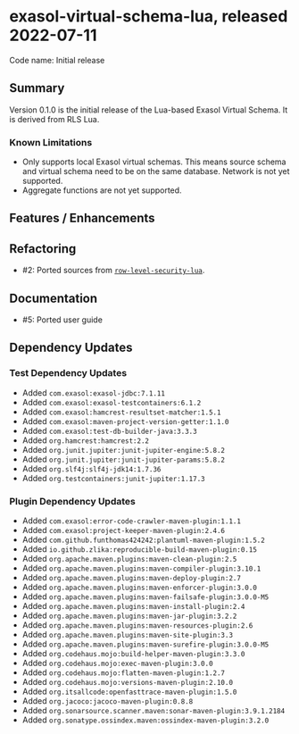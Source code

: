 # exasol-virtual-schema-lua, released 2022-07-11
 
Code name: Initial release
 
## Summary
 
Version 0.1.0 is the initial release of the Lua-based Exasol Virtual Schema. It is derived from RLS Lua.

### Known Limitations

* Only supports local Exasol virtual schemas. This means source schema and virtual schema need to be on the same database. Network is not yet supported.
* Aggregate functions are not yet supported.
 
## Features / Enhancements

## Refactoring
 
* #2: Ported sources from [`row-level-security-lua`](https://github.com/exasol/row-level-security-lua).

## Documentation

* #5: Ported user guide

## Dependency Updates

### Test Dependency Updates

* Added `com.exasol:exasol-jdbc:7.1.11`
* Added `com.exasol:exasol-testcontainers:6.1.2`
* Added `com.exasol:hamcrest-resultset-matcher:1.5.1`
* Added `com.exasol:maven-project-version-getter:1.1.0`
* Added `com.exasol:test-db-builder-java:3.3.3`
* Added `org.hamcrest:hamcrest:2.2`
* Added `org.junit.jupiter:junit-jupiter-engine:5.8.2`
* Added `org.junit.jupiter:junit-jupiter-params:5.8.2`
* Added `org.slf4j:slf4j-jdk14:1.7.36`
* Added `org.testcontainers:junit-jupiter:1.17.3`

### Plugin Dependency Updates

* Added `com.exasol:error-code-crawler-maven-plugin:1.1.1`
* Added `com.exasol:project-keeper-maven-plugin:2.4.6`
* Added `com.github.funthomas424242:plantuml-maven-plugin:1.5.2`
* Added `io.github.zlika:reproducible-build-maven-plugin:0.15`
* Added `org.apache.maven.plugins:maven-clean-plugin:2.5`
* Added `org.apache.maven.plugins:maven-compiler-plugin:3.10.1`
* Added `org.apache.maven.plugins:maven-deploy-plugin:2.7`
* Added `org.apache.maven.plugins:maven-enforcer-plugin:3.0.0`
* Added `org.apache.maven.plugins:maven-failsafe-plugin:3.0.0-M5`
* Added `org.apache.maven.plugins:maven-install-plugin:2.4`
* Added `org.apache.maven.plugins:maven-jar-plugin:3.2.2`
* Added `org.apache.maven.plugins:maven-resources-plugin:2.6`
* Added `org.apache.maven.plugins:maven-site-plugin:3.3`
* Added `org.apache.maven.plugins:maven-surefire-plugin:3.0.0-M5`
* Added `org.codehaus.mojo:build-helper-maven-plugin:3.3.0`
* Added `org.codehaus.mojo:exec-maven-plugin:3.0.0`
* Added `org.codehaus.mojo:flatten-maven-plugin:1.2.7`
* Added `org.codehaus.mojo:versions-maven-plugin:2.10.0`
* Added `org.itsallcode:openfasttrace-maven-plugin:1.5.0`
* Added `org.jacoco:jacoco-maven-plugin:0.8.8`
* Added `org.sonarsource.scanner.maven:sonar-maven-plugin:3.9.1.2184`
* Added `org.sonatype.ossindex.maven:ossindex-maven-plugin:3.2.0`
